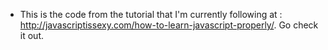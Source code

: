 - This is the code from the tutorial that I'm currently following at : http://javascriptissexy.com/how-to-learn-javascript-properly/. Go check it out. 
